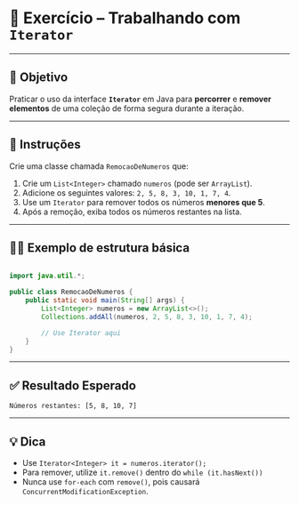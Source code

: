 # 🔁 Exercício – Trabalhando com `Iterator`

---

## 🧠 Objetivo

Praticar o uso da interface **`Iterator`** em Java para **percorrer** e **remover elementos** de uma coleção de forma segura durante a iteração.

---

## 📌 Instruções

Crie uma classe chamada `RemocaoDeNumeros` que:

1. Crie um `List<Integer>` chamado `numeros` (pode ser `ArrayList`).
2. Adicione os seguintes valores: `2, 5, 8, 3, 10, 1, 7, 4`.
3. Use um `Iterator` para remover todos os números **menores que 5**.
4. Após a remoção, exiba todos os números restantes na lista.

---

## 👨‍💻 Exemplo de estrutura básica

```java

import java.util.*;

public class RemocaoDeNumeros {
    public static void main(String[] args) {
        List<Integer> numeros = new ArrayList<>();
        Collections.addAll(numeros, 2, 5, 8, 3, 10, 1, 7, 4);

        // Use Iterator aqui
    }
}

```

---

## ✅ Resultado Esperado

```
Números restantes: [5, 8, 10, 7]

```

---

## 💡 Dica

- Use `Iterator<Integer> it = numeros.iterator();`
- Para remover, utilize `it.remove()` dentro do `while (it.hasNext())`
- Nunca use `for-each` com `remove()`, pois causará `ConcurrentModificationException`.
